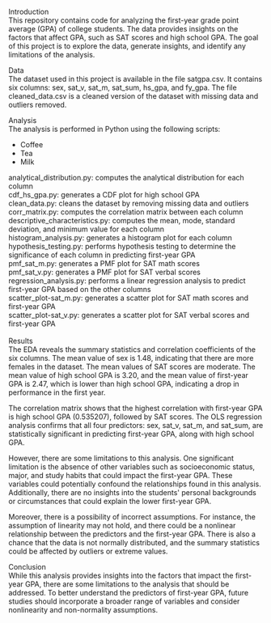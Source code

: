 Introduction<br>
This repository contains code for analyzing the first-year grade point average (GPA) of college students. The data provides insights on the factors that affect GPA, such as SAT scores and high school GPA. The goal of this project is to explore the data, generate insights, and identify any limitations of the analysis.

Data<br>
The dataset used in this project is available in the file satgpa.csv. It contains six columns: sex, sat_v, sat_m, sat_sum, hs_gpa, and fy_gpa. The file cleaned_data.csv is a cleaned version of the dataset with missing data and outliers removed.

Analysis<br>
The analysis is performed in Python using the following scripts:

<ul>
  <li>Coffee</li>
  <li>Tea</li>
  <li>Milk</li>
</ul>

analytical_distribution.py: computes the analytical distribution for each column<br>
cdf_hs_gpa.py: generates a CDF plot for high school GPA<br>
clean_data.py: cleans the dataset by removing missing data and outliers<br>
corr_matrix.py: computes the correlation matrix between each column<br>
descriptive_characteristics.py: computes the mean, mode, standard deviation, and minimum value for each column<br>
histogram_analysis.py: generates a histogram plot for each column<br>
hypothesis_testing.py: performs hypothesis testing to determine the significance of each column in predicting first-year GPA<br>
pmf_sat_m.py: generates a PMF plot for SAT math scores<br>
pmf_sat_v.py: generates a PMF plot for SAT verbal scores<br>
regression_analysis.py: performs a linear regression analysis to predict first-year GPA based on the other columns<br>
scatter_plot-sat_m.py: generates a scatter plot for SAT math scores and first-year GPA<br>
scatter_plot-sat_v.py: generates a scatter plot for SAT verbal scores and first-year GPA<br>
<br>Results<br>
The EDA reveals the summary statistics and correlation coefficients of the six columns. The mean value of sex is 1.48, indicating that there are more females in the dataset. The mean values of SAT scores are moderate. The mean value of high school GPA is 3.20, and the mean value of first-year GPA is 2.47, which is lower than high school GPA, indicating a drop in performance in the first year.

The correlation matrix shows that the highest correlation with first-year GPA is high school GPA (0.535207), followed by SAT scores. The OLS regression analysis confirms that all four predictors: sex, sat_v, sat_m, and sat_sum, are statistically significant in predicting first-year GPA, along with high school GPA.

However, there are some limitations to this analysis. One significant limitation is the absence of other variables such as socioeconomic status, major, and study habits that could impact the first-year GPA. These variables could potentially confound the relationships found in this analysis. Additionally, there are no insights into the students' personal backgrounds or circumstances that could explain the lower first-year GPA.

Moreover, there is a possibility of incorrect assumptions. For instance, the assumption of linearity may not hold, and there could be a nonlinear relationship between the predictors and the first-year GPA. There is also a chance that the data is not normally distributed, and the summary statistics could be affected by outliers or extreme values.

Conclusion<br>
While this analysis provides insights into the factors that impact the first-year GPA, there are some limitations to the analysis that should be addressed. To better understand the predictors of first-year GPA, future studies should incorporate a broader range of variables and consider nonlinearity and non-normality assumptions.

